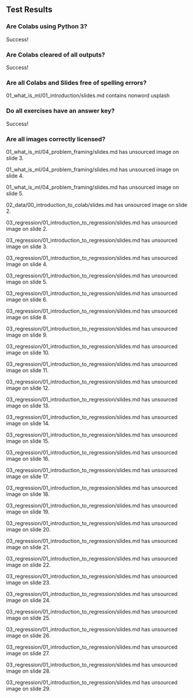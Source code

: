 ## Test Results

### Are Colabs using Python 3?
Success!

### Are Colabs cleared of all outputs?
Success!

### Are all Colabs and Slides free of spelling errors?
01_what_is_ml/01_introduction/slides.md contains nonword usplash

### Do all exercises have an answer key?
Success!

### Are all images correctly licensed?
01_what_is_ml/04_problem_framing/slides.md has unsourced image on slide 3.

01_what_is_ml/04_problem_framing/slides.md has unsourced image on slide 4.

01_what_is_ml/04_problem_framing/slides.md has unsourced image on slide 5.

02_data/00_introduction_to_colab/slides.md has unsourced image on slide 2.

03_regression/01_introduction_to_regression/slides.md has unsourced image on slide 2.

03_regression/01_introduction_to_regression/slides.md has unsourced image on slide 3.

03_regression/01_introduction_to_regression/slides.md has unsourced image on slide 4.

03_regression/01_introduction_to_regression/slides.md has unsourced image on slide 5.

03_regression/01_introduction_to_regression/slides.md has unsourced image on slide 6.

03_regression/01_introduction_to_regression/slides.md has unsourced image on slide 8.

03_regression/01_introduction_to_regression/slides.md has unsourced image on slide 9.

03_regression/01_introduction_to_regression/slides.md has unsourced image on slide 10.

03_regression/01_introduction_to_regression/slides.md has unsourced image on slide 11.

03_regression/01_introduction_to_regression/slides.md has unsourced image on slide 12.

03_regression/01_introduction_to_regression/slides.md has unsourced image on slide 13.

03_regression/01_introduction_to_regression/slides.md has unsourced image on slide 14.

03_regression/01_introduction_to_regression/slides.md has unsourced image on slide 15.

03_regression/01_introduction_to_regression/slides.md has unsourced image on slide 16.

03_regression/01_introduction_to_regression/slides.md has unsourced image on slide 17.

03_regression/01_introduction_to_regression/slides.md has unsourced image on slide 18.

03_regression/01_introduction_to_regression/slides.md has unsourced image on slide 19.

03_regression/01_introduction_to_regression/slides.md has unsourced image on slide 20.

03_regression/01_introduction_to_regression/slides.md has unsourced image on slide 21.

03_regression/01_introduction_to_regression/slides.md has unsourced image on slide 22.

03_regression/01_introduction_to_regression/slides.md has unsourced image on slide 23.

03_regression/01_introduction_to_regression/slides.md has unsourced image on slide 24.

03_regression/01_introduction_to_regression/slides.md has unsourced image on slide 25.

03_regression/01_introduction_to_regression/slides.md has unsourced image on slide 26.

03_regression/01_introduction_to_regression/slides.md has unsourced image on slide 27.

03_regression/01_introduction_to_regression/slides.md has unsourced image on slide 28.

03_regression/01_introduction_to_regression/slides.md has unsourced image on slide 29.

